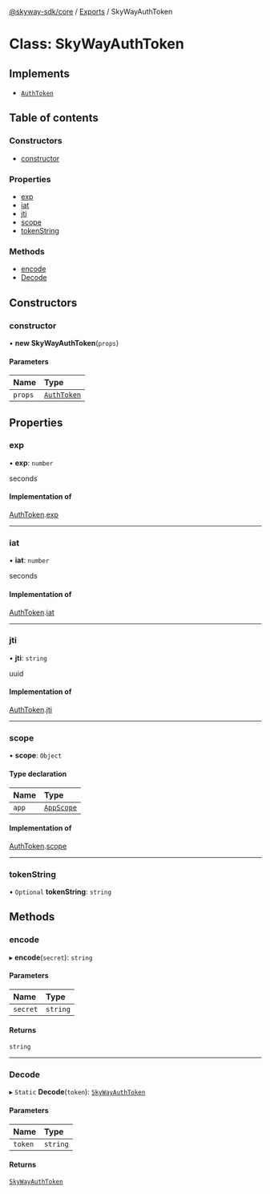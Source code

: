 [@skyway-sdk/core](../README.md) / [Exports](../modules.md) / SkyWayAuthToken

# Class: SkyWayAuthToken

## Implements

- [`AuthToken`](../interfaces/AuthToken.md)

## Table of contents

### Constructors

- [constructor](SkyWayAuthToken.md#constructor)

### Properties

- [exp](SkyWayAuthToken.md#exp)
- [iat](SkyWayAuthToken.md#iat)
- [jti](SkyWayAuthToken.md#jti)
- [scope](SkyWayAuthToken.md#scope)
- [tokenString](SkyWayAuthToken.md#tokenstring)

### Methods

- [encode](SkyWayAuthToken.md#encode)
- [Decode](SkyWayAuthToken.md#decode)

## Constructors

### constructor

• **new SkyWayAuthToken**(`props`)

#### Parameters

| Name | Type |
| :------ | :------ |
| `props` | [`AuthToken`](../interfaces/AuthToken.md) |

## Properties

### exp

• **exp**: `number`

seconds

#### Implementation of

[AuthToken](../interfaces/AuthToken.md).[exp](../interfaces/AuthToken.md#exp)

___

### iat

• **iat**: `number`

seconds

#### Implementation of

[AuthToken](../interfaces/AuthToken.md).[iat](../interfaces/AuthToken.md#iat)

___

### jti

• **jti**: `string`

uuid

#### Implementation of

[AuthToken](../interfaces/AuthToken.md).[jti](../interfaces/AuthToken.md#jti)

___

### scope

• **scope**: `Object`

#### Type declaration

| Name | Type |
| :------ | :------ |
| `app` | [`AppScope`](../interfaces/AppScope.md) |

#### Implementation of

[AuthToken](../interfaces/AuthToken.md).[scope](../interfaces/AuthToken.md#scope)

___

### tokenString

• `Optional` **tokenString**: `string`

## Methods

### encode

▸ **encode**(`secret`): `string`

#### Parameters

| Name | Type |
| :------ | :------ |
| `secret` | `string` |

#### Returns

`string`

___

### Decode

▸ `Static` **Decode**(`token`): [`SkyWayAuthToken`](SkyWayAuthToken.md)

#### Parameters

| Name | Type |
| :------ | :------ |
| `token` | `string` |

#### Returns

[`SkyWayAuthToken`](SkyWayAuthToken.md)
